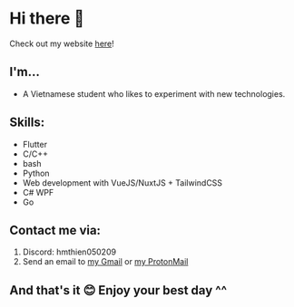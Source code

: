 # Hi there 👋

Check out my website [here](https://hmthien050209.github.io)!

## I'm...

- A Vietnamese student who likes to experiment with new technologies.

## Skills:

- Flutter
- C/C++
- bash
- Python
- Web development with VueJS/NuxtJS + TailwindCSS
- C# WPF
- Go

## Contact me via:

1. Discord: hmthien050209
2. Send an email to [my Gmail](mailto:hoangminhthien05022009@gmail.com) or [my ProtonMail](mailto:thiencoder05022009@protonmail.com)

## And that's it 😊 Enjoy your best day ^^
